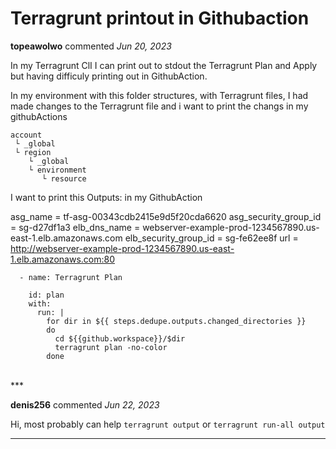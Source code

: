 # Terragrunt printout in Githubaction

**topeawolwo** commented *Jun 20, 2023*

In my Terragrunt ClI I can print out to stdout the Terragrunt Plan and Apply but having difficuly printing out in GithubAction.

In my environment with this folder structures, with Terragrunt files, I had made changes to the Terragrunt file and i want to print the changs in my githubActions 


```
account
 └ _global
 └ region
    └ _global
    └ environment
       └ resource
```



I want to print this Outputs: in my GithubAction

asg_name = tf-asg-00343cdb2415e9d5f20cda6620
asg_security_group_id = sg-d27df1a3
elb_dns_name = webserver-example-prod-1234567890.us-east-1.elb.amazonaws.com
elb_security_group_id = sg-fe62ee8f
url = http://webserver-example-prod-1234567890.us-east-1.elb.amazonaws.com:80


      - name: Terragrunt Plan
       
        id: plan
        with:
          run: |
            for dir in ${{ steps.dedupe.outputs.changed_directories }}
            do
              cd ${{github.workspace}}/$dir
              terragrunt plan -no-color
            done
<br />
***


**denis256** commented *Jun 22, 2023*

Hi,
most probably can help `terragrunt output` or `terragrunt run-all output`
***

